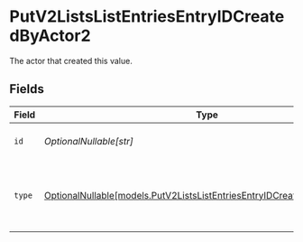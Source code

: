 # PutV2ListsListEntriesEntryIDCreatedByActor2

The actor that created this value.


## Fields

| Field                                                                                                                                    | Type                                                                                                                                     | Required                                                                                                                                 | Description                                                                                                                              |
| ---------------------------------------------------------------------------------------------------------------------------------------- | ---------------------------------------------------------------------------------------------------------------------------------------- | ---------------------------------------------------------------------------------------------------------------------------------------- | ---------------------------------------------------------------------------------------------------------------------------------------- |
| `id`                                                                                                                                     | *OptionalNullable[str]*                                                                                                                  | :heavy_minus_sign:                                                                                                                       | An ID to identify the actor.                                                                                                             |
| `type`                                                                                                                                   | [OptionalNullable[models.PutV2ListsListEntriesEntryIDCreatedByActorType2]](../models/putv2listslistentriesentryidcreatedbyactortype2.md) | :heavy_minus_sign:                                                                                                                       | The type of actor. [Read more information on actor types here](/docs/actors).                                                            |